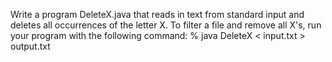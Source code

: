 Write a program DeleteX.java that reads in text from standard input and deletes all occurrences of the letter X. To filter a file and remove all X's, run your program with the following command:
% java DeleteX < input.txt > output.txt
